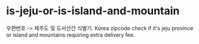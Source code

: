# is-jeju-or-is-island-and-mountain
우편번호 -> 제주도 및 도서산간 식별기. Korea zipcode check if it's jeju province or island and mountains requiring extra delivery fee.
